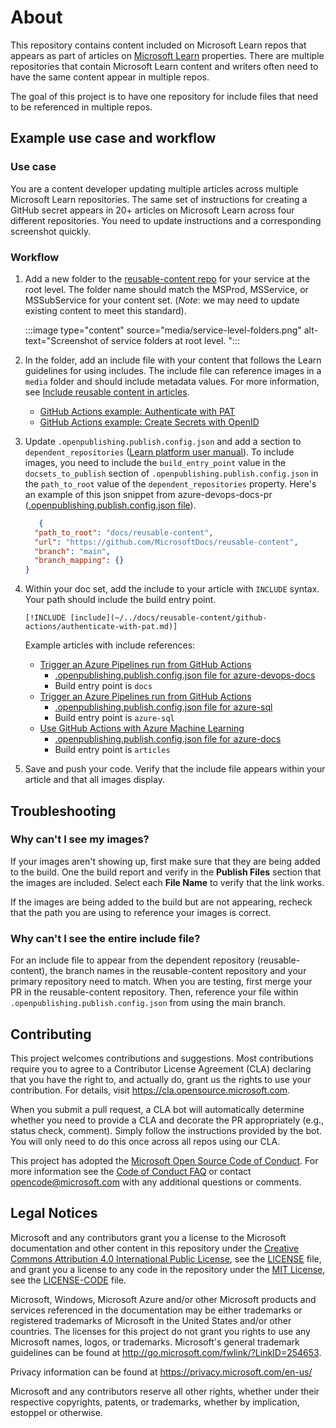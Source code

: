 # About

This repository contains content included on Microsoft Learn repos that appears as part of articles on [Microsoft Learn](https://learn.microsoft.com) properties. There are multiple repositories that contain Microsoft Learn content and writers often need to have the same content appear in multiple repos.

The goal of this project is to have one repository for include files that need to be referenced in multiple repos.

## Example use case and workflow

### Use case

You are a content developer updating multiple articles across multiple Microsoft Learn repositories. The same set of instructions for creating a GitHub secret appears in 20+ articles on Microsoft Learn across four different repositories. 
You need to update instructions and a corresponding screenshot quickly.

### Workflow

1. Add a new folder to the [reusable-content repo](https://github.com/MicrosoftDocs/reusable-content) for your service at the root level. The folder name should match the MSProd, MSService, or MSSubService for your content set. (_Note_: we may need to update existing content to meet this standard).

    :::image type="content" source="media/service-level-folders.png" alt-text="Screenshot of service folders at root level. ":::

2. In the folder, add an include file with your content that follows the Learn guidelines for using includes. The include file can reference images in a `media` folder and should include metadata values.  For more information, see [Include reusable content in articles](https://review.learn.microsoft.com/en-us/help/platform/includes-best-practices).
    * [GitHub Actions example: Authenticate with PAT](github-actions/authenticate-with-pat.md)
    * [GitHub Actions example: Create Secrets with OpenID](github-actions/create-secrets-with-openid.md)

3. Update `.openpublishing.publish.config.json` and add a section to `dependent_repositories` ([Learn platform user manual](https://review.learn.microsoft.com/en-us/help/platform/includes-best-practices?branch=main#cross-repo-includes)). To include images, you need to include the `build_entry_point` value in the `docsets_to_publish` section of `.openpublishing.publish.config.json` in the `path_to_root` value of the `dependent_repositories` property. Here's an example of this json snippet from azure-devops-docs-pr ([.openpublishing.publish.config.json file](https://github.com/MicrosoftDocs/azure-devops-docs/blob/main/.openpublishing.publish.config.json#L84)).

    ```json
       {
      "path_to_root": "docs/reusable-content",
      "url": "https://github.com/MicrosoftDocs/reusable-content",
      "branch": "main",
      "branch_mapping": {}
    }
    ```

4. Within your doc set, add the include to your article with `INCLUDE` syntax. Your path should include the build entry point.

    ```code
    [!INCLUDE [include](~/../docs/reusable-content/github-actions/authenticate-with-pat.md)]
    ```

    Example articles with include references:
    * [Trigger an Azure Pipelines run from GitHub Actions](https://raw.githubusercontent.com/MicrosoftDocs/azure-devops-docs/main/docs/pipelines/ecosystems/github-actions.md)
        * [.openpublishing.publish.config.json file for azure-devops-docs](https://github.com/MicrosoftDocs/azure-devops-docs/blob/main/.openpublishing.publish.config.json#L84)
        * Build entry point is `docs`
    * [Trigger an Azure Pipelines run from GitHub Actions](https://raw.githubusercontent.com/MicrosoftDocs/sql-docs/live/azure-sql/database/connect-github-actions-sql-db.md)
        * [.openpublishing.publish.config.json file for azure-sql](https://github.com/MicrosoftDocs/sql-docs/blob/live/.openpublishing.publish.config.json#L120)
        * Build entry point is `azure-sql`
    * [Use GitHub Actions with Azure Machine Learning](https://raw.githubusercontent.com/MicrosoftDocs/azure-docs/main/articles/machine-learning/how-to-github-actions-machine-learning.md)
        * [.openpublishing.publish.config.json file for azure-docs](https://github.com/MicrosoftDocs/azure-docs/blob/main/.openpublishing.publish.config.json#L888)
        * Build entry point is `articles`

5. Save and push your code. Verify that the include file appears within your article and that all images display. 

## Troubleshooting

### Why can't I see my images?

If your images aren't showing up, first make sure that they are being added to the build. One the build report and verify in the **Publish Files** section that the images are included. Select each **File Name** to verify that the link works.

If the images are being added to the build but are not appearing, recheck that the path you are using to reference your images is correct.

### Why can't I see the entire include file?

For an include file to appear from the dependent repository (reusable-content), the branch names in the reusable-content repository and your primary repository need to match. When you are testing, first merge your PR in the reusable-content repository. Then, reference your file within `.openpublishing.publish.config.json` from using the main branch. 

## Contributing

This project welcomes contributions and suggestions.  Most contributions require you to agree to a
Contributor License Agreement (CLA) declaring that you have the right to, and actually do, grant us
the rights to use your contribution. For details, visit https://cla.opensource.microsoft.com.

When you submit a pull request, a CLA bot will automatically determine whether you need to provide
a CLA and decorate the PR appropriately (e.g., status check, comment). Simply follow the instructions
provided by the bot. You will only need to do this once across all repos using our CLA.

This project has adopted the [Microsoft Open Source Code of Conduct](https://opensource.microsoft.com/codeofconduct/).
For more information see the [Code of Conduct FAQ](https://opensource.microsoft.com/codeofconduct/faq/) or
contact [opencode@microsoft.com](mailto:opencode@microsoft.com) with any additional questions or comments.

## Legal Notices

Microsoft and any contributors grant you a license to the Microsoft documentation and other content
in this repository under the [Creative Commons Attribution 4.0 International Public License](https://creativecommons.org/licenses/by/4.0/legalcode),
see the [LICENSE](LICENSE) file, and grant you a license to any code in the repository under the [MIT License](https://opensource.org/licenses/MIT), see the
[LICENSE-CODE](LICENSE-CODE) file.

Microsoft, Windows, Microsoft Azure and/or other Microsoft products and services referenced in the documentation
may be either trademarks or registered trademarks of Microsoft in the United States and/or other countries.
The licenses for this project do not grant you rights to use any Microsoft names, logos, or trademarks.
Microsoft's general trademark guidelines can be found at http://go.microsoft.com/fwlink/?LinkID=254653.

Privacy information can be found at https://privacy.microsoft.com/en-us/

Microsoft and any contributors reserve all other rights, whether under their respective copyrights, patents,
or trademarks, whether by implication, estoppel or otherwise.
